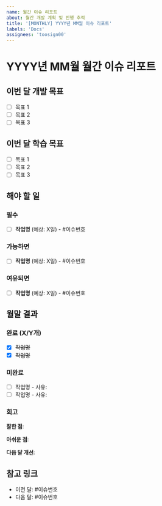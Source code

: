 ```yaml
---
name: 월간 이슈 리포트
about: 월간 개발 계획 및 진행 추적
title: '[MONTHLY] YYYY년 MM월 이슈 리포트'
labels: 'Docs'
assignees: 'toosign00'
---
```


# YYYY년 MM월 월간 이슈 리포트

## 이번 달 개발 목표
- [ ] 목표 1
- [ ] 목표 2
- [ ] 목표 3

## 이번 달 학습 목표
- [ ] 목표 1
- [ ] 목표 2
- [ ] 목표 3

## 해야 할 일

### 필수
- [ ] **작업명** (예상: X일) - #이슈번호

### 가능하면
- [ ] **작업명** (예상: X일) - #이슈번호

### 여유되면
- [ ] **작업명** (예상: X일) - #이슈번호

## 월말 결과

### 완료 (X/Y개)
- [x] ~~작업명~~
- [x] ~~작업명~~

### 미완료
- [ ] 작업명 - 사유: 
- [ ] 작업명 - 사유: 

### 회고
**잘한 점**: 

**아쉬운 점**: 

**다음 달 개선**: 

## 참고 링크
- 이전 달: #이슈번호
- 다음 달: #이슈번호